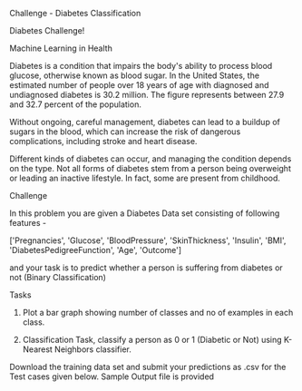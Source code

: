 Challenge - Diabetes Classification

Diabetes Challenge!

Machine Learning in Health

Diabetes is a condition that impairs the body's ability to process blood glucose, otherwise known as blood sugar. In the United States, the estimated number of people over 18 years of age with diagnosed and undiagnosed diabetes is 30.2 million. The figure represents between 27.9 and 32.7 percent of the population.

Without ongoing, careful management, diabetes can lead to a buildup of sugars in the blood, which can increase the risk of dangerous complications, including stroke and heart disease.

Different kinds of diabetes can occur, and managing the condition depends on the type. Not all forms of diabetes stem from a person being overweight or leading an inactive lifestyle. In fact, some are present from childhood.


Challenge

In this problem you are given a Diabetes Data set consisting of following features -

['Pregnancies', 'Glucose', 'BloodPressure', 'SkinThickness', 'Insulin', 'BMI', 'DiabetesPedigreeFunction', 'Age', 'Outcome']

and your task is to predict whether a person is suffering from diabetes or not (Binary Classification)

Tasks

1) Plot a bar graph showing number of classes and no of examples in each class.

2) Classification Task, classify a person as 0 or 1 (Diabetic or Not) using K-Nearest Neighbors classifier.

Download the training data set and submit your predictions as .csv for the Test cases given below. Sample Output file is provided

